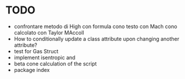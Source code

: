 # TODO
- confrontare metodo di High con formula cono testo con Mach cono calcolato con Taylor MAccoll
- How to conditionally update a class attribute upon changing another attribute?
- test for Gas Struct
- implement isentropic and
- beta cone calculation of the script
- package index